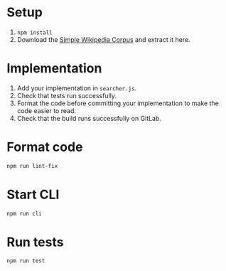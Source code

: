 # Setup

1. `npm install`
2. Download the [Simple Wikipedia Corpus](http://georgms.github.io/textsearch102/files/simple-wikipedia.zip) and extract it
   here.

# Implementation

1. Add your implementation in `searcher.js`.
2. Check that tests run successfully.
3. Format the code before committing your implementation to make the code easier to read.
4. Check that the build runs successfully on GitLab.

# Format code

```bash
npm run lint-fix
```

# Start CLI

```bash
npm run cli
```

# Run tests

```bash
npm run test
```
